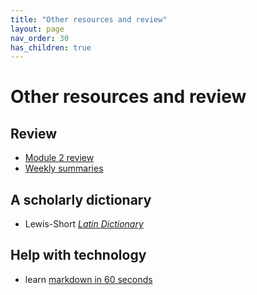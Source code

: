 ```yaml
---
title: "Other resources and review"
layout: page
nav_order: 30
has_children: true
---
```


# Other resources and review


## Review


- [Module 2 review](./module2/)
- [Weekly summaries](./weekly/)


## A scholarly dictionary

- Lewis-Short *[Latin Dictionary](http://folio2.furman.edu/lewis-short/index.html)*


## Help with technology

- learn [markdown in 60 seconds](https://commonmark.org/help/)



